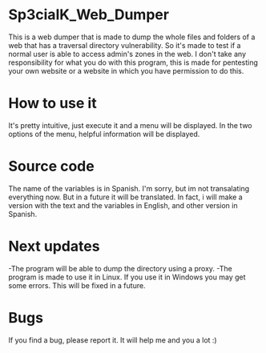 # Sp3cialK_Web_Dumper
This is a web dumper that is made to dump the whole files and folders of a web that has a traversal directory vulnerability.
So it's made to test if a normal user is able to access admin's zones in the web.
I don't take any responsibility for what you do with this program, this is made for pentesting your own website or a website in which you have permission to do this.


# How to use it
It's pretty intuitive, just execute it and a menu will be displayed. In the two options of the menu, helpful information will be displayed.


# Source code
The name of the variables is in Spanish. I'm sorry, but im not transalating everything now. But in a future it will be translated.
In fact, i will make a version with the text and the variables in English, and other version in Spanish.


# Next updates
-The program will be able to dump the directory using a proxy.
-The program is made to use it in Linux. If you use it in Windows you may get some errors. This will be fixed in a future.


# Bugs
If you find a bug, please report it. It will help me and you a lot :)
